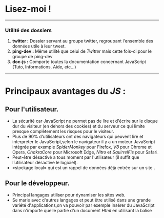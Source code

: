 # Lisez-moi !
---
### Utilité des dossiers

1. **twitter :** Dossier servant au groupe twitter, regroupant l'ensemble des données utile à leur tweet.
&nbsp; 
2. **ping-dev :** Même utilité que celui de _Twitter_ mais cette fois-ci pour le groupe de ping-dev
&nbsp;
3. **doc-js :** Comporte toutes la documentation concernant JavaScript (Tuto, Informations, Aide, etc...)
--------------------------------------------------------------------

# Principaux avantages du _JS_ :



## Pour l'utilisateur.

* La sécurité car JavaScript ne permet pas de lire et d'écrire sur le disque dur du visiteur (en dehors des cookies) et du serveur ce qui limite presque complètement les risques pour le visiteur. 
* Plus de 90% d'utilisateurs ont des navigateurs qui peuvent lire et interpréter le JavaScript,selon le  navigateur il y a un moteur JavaScript intégrée par exemple _SpiderMonkey_ pour Firefox, _V8_ pour Chrome et Opera, _ChakraCore_ pour Microsoft Edge, _Nitro_ et _SquirrelFis_ pour Safari.
* Peut-être désactivé a tous moment par l'utilisateur (il suffit que l’utilisateur désactive le logiciel).
* «stockage local» qui est un rappel de données déjà entrée sur un site .


## Pour le développeur.

* Principal langages utiliser pour dynamiser les sites web.
* Se marie avec d'autres langages et peut être utilisé dans une grande variété d'applications,on va pouvoir par exemple insérer du JavaScript dans n'importe quelle partie d'un document _Html_ en utilisant la balise <Script>
* Permet d'obtenir et des définir des cookies, poser des questions au visiteur, afficher des messages.
* Peut également être utilisé dans des scripts écrits dans d'autres langages tels que _Perl_ et _PHP_.
* un code Java script sera écrit dans un Framework, sera beaucoup claire et donc plus facile  a maintenir.
* Les navigateurs web sont extrêmement efficaces pour le traduire grâce a _Ajax_  et _Comet_,qui sont des logiciel qui permettent a JavaScript de mettre à jour une page sans la recharger entièrement en envoyant des requêtes au dépôt distant et en téléchargeant et en chargeant les fichiers.


## Exemples de restrictions

* JavaScript applique certaines restrictions qui sont a la fois des avantages et des inconvénients ,en effet par exemple avec Javascript:
 - l’utilisateur ne pourra pas lire ou écrire des fichiers arbitraires sur le disque dur, les copier ou exécuter des programmes car il n'a pas d'accès direct aux fonctions du système d'exploitation.
-l’utilisateur peut travailler avec des fichier sur les navigateur récent mais l’accès sera limité et fourni uniquement si l'utilisateur exécute certaines actions, telles que «déposer» un fichier dans une fenêtre du navigateur ou le sélectionner via une balise <input>.
- la capacité de recevoir des données d'autres sites / domaines est réduite. Bien que possible, il nécessite un accord explicite (exprimé dans les en-têtes HTTP)du coté distant bien que JavaScript  communique facilement sur le réseau avec le serveur d'où provient la page actuelle .
etc..
Néanmoins ces  restrictions sont faite pour la sécurité des informations privées et des données de l’utilisateur ,il est possible de les contourner ,cela nécessite parfois une autorisation explicite de utilisateur (comme pour interagir avec une caméra ou un microphone et d’autres périphériques) .



Source principale: http://javascript.info/js




















